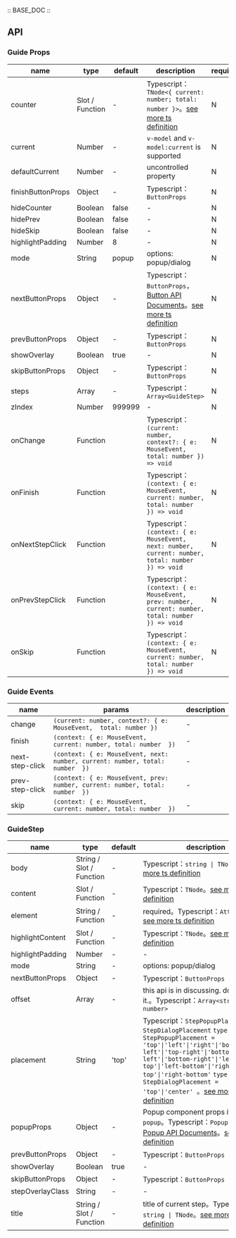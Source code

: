 :: BASE_DOC ::

## API

### Guide Props

name | type | default | description | required
-- | -- | -- | -- | --
counter | Slot / Function | - | Typescript：`TNode<{ current: number; total: number }>`。[see more ts definition](https://github.com/Tencent/tdesign-vue-next/blob/develop/src/common.ts) | N
current | Number | - | `v-model` and `v-model:current` is supported | N
defaultCurrent | Number | - | uncontrolled property | N
finishButtonProps | Object | - | Typescript：`ButtonProps` | N
hideCounter | Boolean | false | \- | N
hidePrev | Boolean | false | \- | N
hideSkip | Boolean | false | \- | N
highlightPadding | Number | 8 | \- | N
mode | String | popup | options: popup/dialog | N
nextButtonProps | Object | - | Typescript：`ButtonProps`，[Button API Documents](./button?tab=api)。[see more ts definition](https://github.com/Tencent/tdesign-vue-next/tree/develop/src/guide/type.ts) | N
prevButtonProps | Object | - | Typescript：`ButtonProps` | N
showOverlay | Boolean | true | \- | N
skipButtonProps | Object | - | Typescript：`ButtonProps` | N
steps | Array | - | Typescript：`Array<GuideStep>` | N
zIndex | Number | 999999 | \- | N
onChange | Function |  | Typescript：`(current: number, context?: { e: MouseEvent,  total: number }) => void`<br/> | N
onFinish | Function |  | Typescript：`(context: { e: MouseEvent, current: number, total: number  }) => void`<br/> | N
onNextStepClick | Function |  | Typescript：`(context: { e: MouseEvent, next: number, current: number, total: number  }) => void`<br/> | N
onPrevStepClick | Function |  | Typescript：`(context: { e: MouseEvent, prev: number, current: number, total: number  }) => void`<br/> | N
onSkip | Function |  | Typescript：`(context: { e: MouseEvent, current: number, total: number  }) => void`<br/> | N

### Guide Events

name | params | description
-- | -- | --
change | `(current: number, context?: { e: MouseEvent,  total: number })` | \-
finish | `(context: { e: MouseEvent, current: number, total: number  })` | \-
next-step-click | `(context: { e: MouseEvent, next: number, current: number, total: number  })` | \-
prev-step-click | `(context: { e: MouseEvent, prev: number, current: number, total: number  })` | \-
skip | `(context: { e: MouseEvent, current: number, total: number  })` | \-

### GuideStep

name | type | default | description | required
-- | -- | -- | -- | --
body | String / Slot / Function | - | Typescript：`string \| TNode`。[see more ts definition](https://github.com/Tencent/tdesign-vue-next/blob/develop/src/common.ts) | N
content | Slot / Function | - | Typescript：`TNode`。[see more ts definition](https://github.com/Tencent/tdesign-vue-next/blob/develop/src/common.ts) | N
element | String / Function | - | required。Typescript：`AttachNode`。[see more ts definition](https://github.com/Tencent/tdesign-vue-next/blob/develop/src/common.ts) | Y
highlightContent | Slot / Function | - | Typescript：`TNode`。[see more ts definition](https://github.com/Tencent/tdesign-vue-next/blob/develop/src/common.ts) | N
highlightPadding | Number | - | \- | N
mode | String | - | options: popup/dialog | N
nextButtonProps | Object | - | Typescript：`ButtonProps` | N
offset | Array | - | this api is in discussing. do not use it.。Typescript：`Array<string \| number>` | N
placement | String | 'top' | Typescript：`StepPopupPlacement \| StepDialogPlacement` `type StepPopupPlacement = 'top'\|'left'\|'right'\|'bottom'\|'top-left'\|'top-right'\|'bottom-left'\|'bottom-right'\|'left-top'\|'left-bottom'\|'right-top'\|'right-bottom'` `type StepDialogPlacement = 'top'\|'center' `。[see more ts definition](https://github.com/Tencent/tdesign-vue-next/tree/develop/src/guide/type.ts) | N
popupProps | Object | - | Popup component props if `mode = popup`。Typescript：`PopupProps`，[Popup API Documents](./popup?tab=api)。[see more ts definition](https://github.com/Tencent/tdesign-vue-next/tree/develop/src/guide/type.ts) | N
prevButtonProps | Object | - | Typescript：`ButtonProps` | N
showOverlay | Boolean | true | \- | N
skipButtonProps | Object | - | Typescript：`ButtonProps` | N
stepOverlayClass | String | - | \- | N
title | String / Slot / Function | - | title of current step。Typescript：`string \| TNode`。[see more ts definition](https://github.com/Tencent/tdesign-vue-next/blob/develop/src/common.ts) | N
